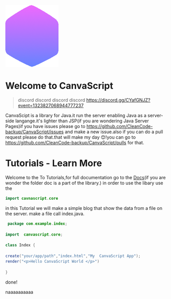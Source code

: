 
![img](https://github.com/CleanCode-developer/CanvaScript/blob/main/CanvaScript.png?raw=true "CanvaScript ")
# Welcome to CanvaScript
>discord discord discord discord https://discord.gg/CYafGNJZ?event=1323827068944777237



CanvaScipt is a library for Java.it run the server enabling Java as a server-side langange.it's lighter than JSP(if you are wondering Java Server Pages)if you have issues please go to
https://github.com/CleanCode-backup/CanvaScript/issues
and make a new issue.also if you can  do a pull request please do that.that will make my day 😊!you can go to
https://github.com/CleanCode-backup/CanvaScript/pulls for that.
# Tutorials - Learn More 
Welcome to the To Tutorials,for full documentation go to the <a href="Docs.md">Docs</a>(if you are wonder the folder doc is a part of the library.) 
in order to use the libary use the  
```java
import cavnascript.core
```

in this Tutorial we will make a simple blog that show the data from a file on the server.
make a file call index.java.

```java
 package com.example.index;

import  canvascript.core;

class Index {

create("your/app/path","index.html","My  CanvaScript App");
render("<p>Hello CanvaScript World </p>")

}
```
done!

naaaaaaaaaa
